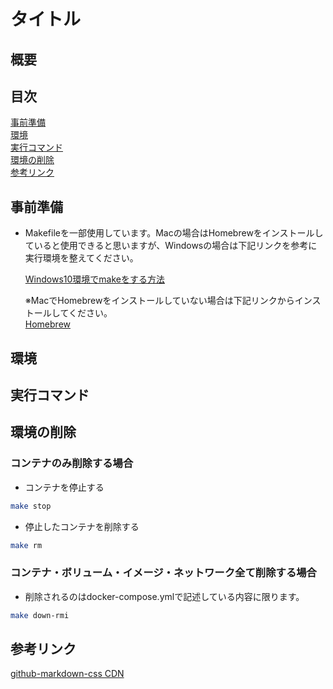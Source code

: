 <link rel="stylesheet" href="https://cdnjs.cloudflare.com/ajax/libs/github-markdown-css/5.1.0/github-markdown.min.css">

# タイトル

## 概要

## 目次
[事前準備](#anchor1)  
[環境](#anchor2)  
[実行コマンド](#anchor3)  
[環境の削除](#anchor4)  
[参考リンク](#anchor5)  

<a id="anchor1"></a>

## 事前準備

- Makefileを一部使用しています。Macの場合はHomebrewをインストールしていると使用できると思いますが、Windowsの場合は下記リンクを参考に実行環境を整えてください。

  [Windows10環境でmakeをする方法](https://camedphone.com/archives/1192)

  ※MacでHomebrewをインストールしていない場合は下記リンクからインストールしてください。  
  [Homebrew](https://brew.sh/index_ja)

<a id="anchor2"></a>

## 環境

<a id="anchor3"></a>

## 実行コマンド

<a id="anchor4"></a>

## 環境の削除

### コンテナのみ削除する場合

- コンテナを停止する

~~~sh
make stop 
~~~

- 停止したコンテナを削除する

~~~sh
make rm
~~~

### コンテナ・ボリューム・イメージ・ネットワーク全て削除する場合

- 削除されるのはdocker-compose.ymlで記述している内容に限ります。

~~~sh
make down-rmi
~~~

<a id="anchor5"></a>

## 参考リンク

[github-markdown-css CDN](https://cdnjs.cloudflare.com/ajax/libs/github-markdown-css/5.1.0/github-markdown.min.css)